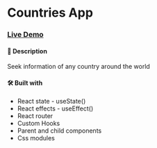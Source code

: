 # Countries App

### [Live Demo](https://itsjoseantonio.github.io/countries-app)

#### 📝 Description

Seek information of any country around the world

#### 🛠️ Built with

-   React state - useState()
-   React effects - useEffect()
-   React router
-   Custom Hooks
-   Parent and child components
-   Css modules
